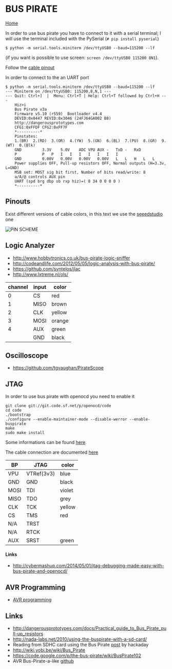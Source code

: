 # BUS PIRATE


[Home](http://dangerousprototypes.com/docs/Bus_Pirate)

In order to use bus pirate you have to connect to it with a serial terminal; I will use the terminal
included with the PySerial (``# pip install pyserial``)

    $ python -m serial.tools.miniterm /dev/ttyUSB0 --baud=115200 --lf

(if you want is possible to use screen: ``screen /dev/ttyUSB0 115200 8N1``).

Follow the [cable pinout](http://dangerousprototypes.com/docs/Common_Bus_Pirate_cable_pinouts)

In order to connect to the an UART port

```
$ python -m serial.tools.miniterm /dev/ttyUSB0 --baud=115200 --lf
--- Miniterm on /dev/ttyUSB0: 115200,8,N,1 ---
--- Quit: Ctrl+]  |  Menu: Ctrl+T | Help: Ctrl+T followed by Ctrl+H ---
    Hiz>i
    Bus Pirate v3a
    Firmware v5.10 (r559)  Bootloader v4.4
    DEVID:0x0447 REVID:0x3046 (24FJ64GA002 B8)
    http://dangerousprototypes.com
    CFG1:0xFFDF CFG2:0xFF7F
    *----------*
    Pinstates:
    1.(BR)	2.(RD)	3.(OR)	4.(YW)	5.(GN)	6.(BL)	7.(PU)	8.(GR)	9.(WT)	0.(Blk)
    GND	        3.3V	5.0V	ADC	VPU	AUX	-	TxD	-	RxD
    P	        P	P	I	I	I	I	I	I	I	
    GND	        0.00V	0.00V	0.00V	0.00V	L	L	H	L	L	
    Power supplies OFF, Pull-up resistors OFF, Normal outputs (H=3.3v, L=GND)
    MSB set: MOST sig bit first, Number of bits read/write: 8
    a/A/@ controls AUX pin
    UART (spd brg dbp sb rxp hiz)=( 8 34 0 0 0 0 )
    *----------*
```

## Pinouts

Exist different versions of cable colors, in this text we use the [seeedstudio](http://www.seeedstudio.com/depot/Bus-Pirate-Cable-p-932.html) one

![PIN SCHEME](http://dangerousprototypes.com/docs/images/1/1b/Bp-pin-cable-color.png)


## Logic Analyzer
 
 - http://www.hobbytronics.co.uk/bus-pirate-logic-sniffer
 - http://codeandlife.com/2012/05/05/logic-analysis-with-bus-pirate/
 - https://github.com/syntelos/jlac
 - http://www.lxtreme.nl/ols/

| channel | input | color |
|---------|-------|-------|
| 0 | CS | red|
| 1 | MISO | brown |
| 2 | CLK  | yellow |
| 3     | MOSI | orange |
| 4     | AUX  | green |
|  |GND  | black |

## Oscilloscope

 - https://github.com/tgvaughan/PirateScope

## JTAG

In order to use bus pirate with openocd you need to enable it

```
git clone git://git.code.sf.net/p/openocd/code
cd code
./bootstrap
./configure --enable-maintainer-mode --disable-werror --enable-buspirate
make
sudo make install
```

Some informations can be found [here](http://dangerousprototypes.com/docs/Gonemad's_Bus_Pirate/OpenOCD_walk_through).

The cable connection are documented [here](http://dangerousprototypes.com/docs/Bus_Pirate_JTAG_connections_for_OpenOCD)

| BP | JTAG | color |
|---------|-------|-------|
| VPU  | VTRef(3v3) | blue |
| GND  | GND | black |
| MOSI | TDI | violet |
| MISO | TDO | grey |
| CLK  | TCK | yellow |
| CS   | TMS  | red |
| N/A  | TRST | |
| N/A  | RTCK | |
| AUX  | SRST | green |

#### Links

 - http://cybermashup.com/2014/05/01/jtag-debugging-made-easy-with-bus-pirate-and-openocd/

## AVR Programming

 - [AVR programming](http://dangerousprototypes.com/docs/Bus_Pirate_AVR_Programming)

## Links

 - http://dangerousprototypes.com/docs/Practical_guide_to_Bus_Pirate_pull-up_resistors
 - http://nada-labs.net/2010/using-the-buspirate-with-a-sd-card/
 - Reading from SDHC card using the Bus Pirate [post](https://hackaday.io/project/3686/instructions) by hackaday
 - http://wiki.yobi.be/wiki/Bus_Pirate
 - https://code.google.com/p/the-bus-pirate/wiki/BusPirate102
 - AVR Bus-Pirate-a-like [github](https://github.com/tobyjaffey/bus-ninja)
 
